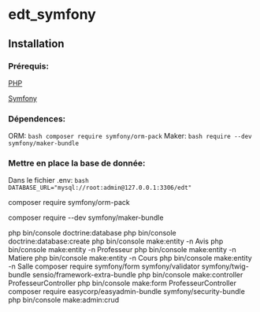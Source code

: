 # edt_symfony

## Installation

### Prérequis: 

[PHP](https://www.php.net/manual/fr/install.php)

[Symfony](https://symfony.com/doc/current/setup.html)

### Dépendences:

ORM: ```bash composer require symfony/orm-pack```
Maker: ```bash require --dev symfony/maker-bundle```

### Mettre en place la base de donnée:

Dans le fichier .env: ```bash DATABASE_URL="mysql://root:admin@127.0.0.1:3306/edt"```

composer require symfony/orm-pack

composer require --dev symfony/maker-bundle

php bin/console doctrine:database
php bin/console doctrine:database:create
php bin/console make:entity -n Avis
php bin/console make:entity -n Professeur
php bin/console make:entity -n Matiere
php bin/console make:entity -n Cours
php bin/console make:entity -n Salle
composer require symfony/form symfony/validator symfony/twig-bundle sensio/framework-extra-bundle
php bin/console make:controller ProfesseurController
php bin/console make:form ProfesseurController
composer require easycorp/easyadmin-bundle symfony/security-bundle
php bin/console make:admin:crud
